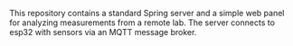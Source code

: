 This repository contains a standard Spring server and a simple web panel for analyzing measurements from a remote lab. The server connects to esp32 with sensors via an MQTT message broker.
